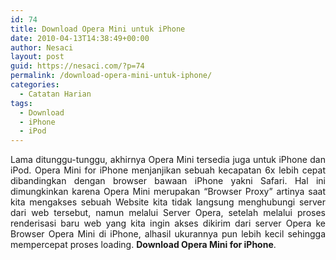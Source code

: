 ```yaml
---
id: 74
title: Download Opera Mini untuk iPhone
date: 2010-04-13T14:38:49+00:00
author: Nesaci
layout: post
guid: https://nesaci.com/?p=74
permalink: /download-opera-mini-untuk-iphone/
categories:
  - Catatan Harian
tags:
  - Download
  - iPhone
  - iPod
---
```

<p style="text-align: justify;">
  Lama ditunggu-tunggu, akhirnya Opera Mini tersedia juga untuk iPhone dan iPod. Opera Mini for iPhone menjanjikan sebuah kecapatan 6x lebih cepat dibandingkan dengan browser bawaan iPhone yakni Safari. Hal ini dimungkinkan karena Opera Mini merupakan “Browser Proxy” artinya saat kita mengakses sebuah Website kita tidak langsung menghubungi server dari web tersebut, namun melalui Server Opera, setelah melalui proses renderisasi baru web yang kita ingin akses dikirim dari server Opera ke Browser Opera Mini di iPhone, alhasil ukurannya pun lebih kecil sehingga mempercepat proses loading. <strong>Download Opera Mini for iPhone</strong>.
</p>